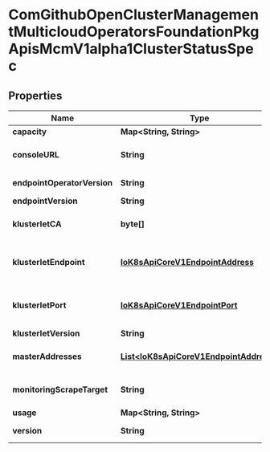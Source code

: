 
# ComGithubOpenClusterManagementMulticloudOperatorsFoundationPkgApisMcmV1alpha1ClusterStatusSpec

## Properties
Name | Type | Description | Notes
------------ | ------------- | ------------- | -------------
**capacity** | **Map&lt;String, String&gt;** | Capacity |  [optional]
**consoleURL** | **String** | ConcoleURL shows the url of icp console in managed cluster |  [optional]
**endpointOperatorVersion** | **String** | Version of Endpoint Operator |  [optional]
**endpointVersion** | **String** | Version of Endpoint |  [optional]
**klusterletCA** | **byte[]** | KlusterletCA is the ca data for klusterlet to authorize apiserver |  [optional]
**klusterletEndpoint** | [**IoK8sApiCoreV1EndpointAddress**](IoK8sApiCoreV1EndpointAddress.md) | KlusterletEndpoint shows the endpoint to connect to klusterlet of managed cluster |  [optional]
**klusterletPort** | [**IoK8sApiCoreV1EndpointPort**](IoK8sApiCoreV1EndpointPort.md) | KlusterletPort shows the port to connect to klusterlet of managed cluster |  [optional]
**klusterletVersion** | **String** | Version of Klusterlet |  [optional]
**masterAddresses** | [**List&lt;IoK8sApiCoreV1EndpointAddress&gt;**](IoK8sApiCoreV1EndpointAddress.md) | MasterIP shows the master IP of managed cluster |  [optional]
**monitoringScrapeTarget** | **String** | MonitoringScrapeTarget is the scrape target to be used |  [optional]
**usage** | **Map&lt;String, String&gt;** | Usage |  [optional]
**version** | **String** | Version of member cluster |  [optional]



